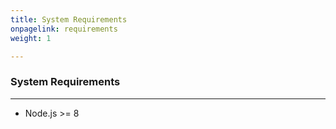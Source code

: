 ```yaml
---
title: System Requirements
onpagelink: requirements
weight: 1

---
```


### System Requirements
-------------------

- Node.js &gt;= 8
 